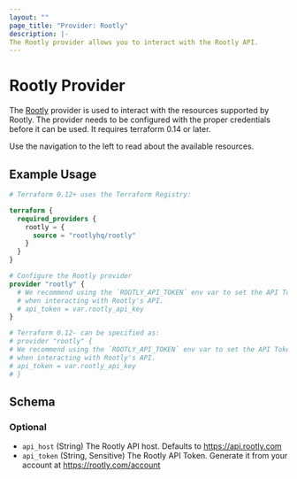 ```yaml
---
layout: ""
page_title: "Provider: Rootly"
description: |-
The Rootly provider allows you to interact with the Rootly API.
---
```


# Rootly Provider

The [Rootly](https://rootly.com/) provider is used to interact with the resources supported by Rootly. The provider needs to be configured with the proper credentials before it can be used. It requires terraform 0.14 or later.

Use the navigation to the left to read about the available resources.

## Example Usage

```terraform
# Terraform 0.12+ uses the Terraform Registry:

terraform {
  required_providers {
    rootly = {
      source = "rootlyhq/rootly"
    }
  }
}

# Configure the Rootly provider
provider "rootly" {
  # We recommend using the `ROOTLY_API_TOKEN` env var to set the API Token
  # when interacting with Rootly's API.
  # api_token = var.rootly_api_key
}

# Terraform 0.12- can be specified as:
# provider "rootly" {
# We recommend using the `ROOTLY_API_TOKEN` env var to set the API Token
# when interacting with Rootly's API.
# api_token = var.rootly_api_key
# }
```

<!-- schema generated by tfplugindocs -->
## Schema

### Optional

- `api_host` (String) The Rootly API host. Defaults to https://api.rootly.com
- `api_token` (String, Sensitive) The Rootly API Token. Generate it from your account at https://rootly.com/account
